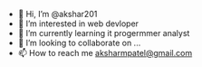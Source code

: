 - 👋 Hi, I’m @akshar201
- 👀 I’m interested in web devloper
- 🌱 I’m currently learning it progermmer analyst
- 💞️ I’m looking to collaborate on ...
- 📫 How to reach me aksharmpatel@gmail.com

<!---
akshar201/akshar201 is a ✨ special ✨ repository because its `README.md` (this file) appears on your GitHub profile.
You can click the Preview link to take a look at your changes.
--->
